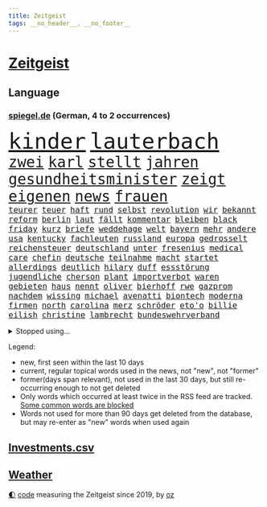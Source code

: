 ```yaml
---
title: Zeitgeist
tags: __no_header__, __no_footer__
---
```


# [Zeitgeist](https://oliz.io/zeitgeist/)

## Language

<h3><a href="https://www.spiegel.de" target="_blank">spiegel.de</a> (German, 4 to 2 occurrences)</h3>
<p style="font-family:monospace">
<span style="font-size:32pt"><a href="news_links.html#kinder" class="current">kinder</a></span>
<span style="font-size:32pt"><a href="news_links.html#lauterbach" class="current">lauterbach</a></span>
<br>
<span style="font-size:22pt"><a href="news_links.html#zwei" class="current">zwei</a></span>
<span style="font-size:22pt"><a href="news_links.html#karl" class="current">karl</a></span>
<span style="font-size:22pt"><a href="news_links.html#stellt" class="current">stellt</a></span>
<span style="font-size:22pt"><a href="news_links.html#jahren" class="current">jahren</a></span>
<span style="font-size:22pt"><a href="news_links.html#gesundheitsminister" class="current">gesundheitsminister</a></span>
<span style="font-size:22pt"><a href="news_links.html#zeigt" class="current">zeigt</a></span>
<span style="font-size:22pt"><a href="news_links.html#eigenen" class="current">eigenen</a></span>
<span style="font-size:22pt"><a href="news_links.html#news" class="current">news</a></span>
<span style="font-size:22pt"><a href="news_links.html#frauen" class="current">frauen</a></span>
<br>
<span style="font-size:12pt"><a href="news_links.html#teurer" class="current">teurer</a></span>
<span style="font-size:12pt"><a href="news_links.html#teuer" class="current">teuer</a></span>
<span style="font-size:12pt"><a href="news_links.html#haft" class="current">haft</a></span>
<span style="font-size:12pt"><a href="news_links.html#rund" class="current">rund</a></span>
<span style="font-size:12pt"><a href="news_links.html#selbst" class="current">selbst</a></span>
<span style="font-size:12pt"><a href="news_links.html#revolution" class="current">revolution</a></span>
<span style="font-size:12pt"><a href="news_links.html#wir" class="current">wir</a></span>
<span style="font-size:12pt"><a href="news_links.html#bekannt" class="current">bekannt</a></span>
<span style="font-size:12pt"><a href="news_links.html#reform" class="current">reform</a></span>
<span style="font-size:12pt"><a href="news_links.html#berlin" class="current">berlin</a></span>
<span style="font-size:12pt"><a href="news_links.html#laut" class="current">laut</a></span>
<span style="font-size:12pt"><a href="news_links.html#fällt" class="current">fällt</a></span>
<span style="font-size:12pt"><a href="news_links.html#kommentar" class="current">kommentar</a></span>
<span style="font-size:12pt"><a href="news_links.html#bleiben" class="current">bleiben</a></span>
<span style="font-size:12pt"><a href="news_links.html#black" class="current">black</a></span>
<span style="font-size:12pt"><a href="news_links.html#friday" class="new">friday</a></span>
<span style="font-size:12pt"><a href="news_links.html#kurz" class="current">kurz</a></span>
<span style="font-size:12pt"><a href="news_links.html#briefe" class="current">briefe</a></span>
<span style="font-size:12pt"><a href="news_links.html#weddehage" class="new">weddehage</a></span>
<span style="font-size:12pt"><a href="news_links.html#welt" class="current">welt</a></span>
<span style="font-size:12pt"><a href="news_links.html#bayern" class="current">bayern</a></span>
<span style="font-size:12pt"><a href="news_links.html#mehr" class="current">mehr</a></span>
<span style="font-size:12pt"><a href="news_links.html#andere" class="current">andere</a></span>
<span style="font-size:12pt"><a href="news_links.html#usa" class="current">usa</a></span>
<span style="font-size:12pt"><a href="news_links.html#kentucky" class="new">kentucky</a></span>
<span style="font-size:12pt"><a href="news_links.html#fachleuten" class="current">fachleuten</a></span>
<span style="font-size:12pt"><a href="news_links.html#russland" class="current">russland</a></span>
<span style="font-size:12pt"><a href="news_links.html#europa" class="current">europa</a></span>
<span style="font-size:12pt"><a href="news_links.html#gedrosselt" class="current">gedrosselt</a></span>
<span style="font-size:12pt"><a href="news_links.html#reichensteuer" class="current">reichensteuer</a></span>
<span style="font-size:12pt"><a href="news_links.html#deutschland" class="current">deutschland</a></span>
<span style="font-size:12pt"><a href="news_links.html#unter" class="current">unter</a></span>
<span style="font-size:12pt"><a href="news_links.html#fresenius" class="new">fresenius</a></span>
<span style="font-size:12pt"><a href="news_links.html#medical" class="new">medical</a></span>
<span style="font-size:12pt"><a href="news_links.html#care" class="new">care</a></span>
<span style="font-size:12pt"><a href="news_links.html#chefin" class="current">chefin</a></span>
<span style="font-size:12pt"><a href="news_links.html#deutsche" class="current">deutsche</a></span>
<span style="font-size:12pt"><a href="news_links.html#teilnahme" class="current">teilnahme</a></span>
<span style="font-size:12pt"><a href="news_links.html#macht" class="current">macht</a></span>
<span style="font-size:12pt"><a href="news_links.html#startet" class="current">startet</a></span>
<span style="font-size:12pt"><a href="news_links.html#allerdings" class="current">allerdings</a></span>
<span style="font-size:12pt"><a href="news_links.html#deutlich" class="current">deutlich</a></span>
<span style="font-size:12pt"><a href="news_links.html#hilary" class="current">hilary</a></span>
<span style="font-size:12pt"><a href="news_links.html#duff" class="new">duff</a></span>
<span style="font-size:12pt"><a href="news_links.html#essstörung" class="new">essstörung</a></span>
<span style="font-size:12pt"><a href="news_links.html#jugendliche" class="current">jugendliche</a></span>
<span style="font-size:12pt"><a href="news_links.html#cherson" class="current">cherson</a></span>
<span style="font-size:12pt"><a href="news_links.html#plant" class="current">plant</a></span>
<span style="font-size:12pt"><a href="news_links.html#importverbot" class="current">importverbot</a></span>
<span style="font-size:12pt"><a href="news_links.html#waren" class="current">waren</a></span>
<span style="font-size:12pt"><a href="news_links.html#gebieten" class="current">gebieten</a></span>
<span style="font-size:12pt"><a href="news_links.html#haus" class="current">haus</a></span>
<span style="font-size:12pt"><a href="news_links.html#nennt" class="current">nennt</a></span>
<span style="font-size:12pt"><a href="news_links.html#oliver" class="current">oliver</a></span>
<span style="font-size:12pt"><a href="news_links.html#bierhoff" class="current">bierhoff</a></span>
<span style="font-size:12pt"><a href="news_links.html#rwe" class="current">rwe</a></span>
<span style="font-size:12pt"><a href="news_links.html#gazprom" class="current">gazprom</a></span>
<span style="font-size:12pt"><a href="news_links.html#nachdem" class="current">nachdem</a></span>
<span style="font-size:12pt"><a href="news_links.html#wissing" class="current">wissing</a></span>
<span style="font-size:12pt"><a href="news_links.html#michael" class="current">michael</a></span>
<span style="font-size:12pt"><a href="news_links.html#avenatti" class="new">avenatti</a></span>
<span style="font-size:12pt"><a href="news_links.html#biontech" class="new">biontech</a></span>
<span style="font-size:12pt"><a href="news_links.html#moderna" class="new">moderna</a></span>
<span style="font-size:12pt"><a href="news_links.html#firmen" class="current">firmen</a></span>
<span style="font-size:12pt"><a href="news_links.html#north" class="current">north</a></span>
<span style="font-size:12pt"><a href="news_links.html#carolina" class="current">carolina</a></span>
<span style="font-size:12pt"><a href="news_links.html#merz" class="current">merz</a></span>
<span style="font-size:12pt"><a href="news_links.html#schröder" class="current">schröder</a></span>
<span style="font-size:12pt"><a href="news_links.html#eto'o" class="new">eto'o</a></span>
<span style="font-size:12pt"><a href="news_links.html#billie" class="current">billie</a></span>
<span style="font-size:12pt"><a href="news_links.html#eilish" class="current">eilish</a></span>
<span style="font-size:12pt"><a href="news_links.html#christine" class="current">christine</a></span>
<span style="font-size:12pt"><a href="news_links.html#lambrecht" class="current">lambrecht</a></span>
<span style="font-size:12pt"><a href="news_links.html#bundeswehrverband" class="current">bundeswehrverband</a></span>
</p>
<details>
<summary>Stopped using...</summary>
<p class="former" style="font-size:12pt">
angeordnet(775) lisa(775) positiv(774) st(774) verhalten(774) versorgt(774) champions(773) christoph(773) coronainfektion(773) facebook(773) inter(773) mailand(773) mittelmeer(773) 2015(772) asche(772) beschimpft(772) bühne(772) carsten(772) getan(772) material(772) oberbürgermeister(772) parteichef(772) regierungschefs(772) verluste(772) ehefrau(771) einstieg(771) gebaut(771) investieren(771) lust(771) musiker(771) strand(771) suspendiert(771) weltmeister(771) berichterstattung(770) coronaausbruch(770) fdpchef(770) identifiziert(770) konzerne(770) moderne(770) organisationen(770) pocht(770) schlechten(770) signal(770) stich(770) tweet(770) vereinten(770) weitet(770) abstand(769) berühmt(769) erfahrungen(769) jedem(769) keller(769) patienten(769) quarantäne(769) unabhängige(769) versprach(769) außen(768) beweisen(768) bisherige(767) entdecken(767) netzwerken(767) parteitag(767) san(767) trainieren(767) trauer(767) unterwegs(767) zuge(767) betriebe(766) entlassung(766) evakuiert(766) feier(766) küste(766) lastwagen(766) militärs(766) rtl(766) schriftstellerin(766) tötet(766) ankündigung(765) ausflug(765) außer(765) größer(765) menschenleben(765) möglichen(765) mütter(765) wohnen(765) attentat(764) ausreichend(764) quartal(764) usbehörden(764) wütend(764) bielefeld(763) durchsuchungen(763) flieht(763) gestoßen(763) joachim(763) lewis(763) mode(763) präsidentschaftswahl(763) sichergestellt(763) verriet(763) augsburg(762) bolsonaro(762) englische(762) jedenfalls(762) lernen(762) missbraucht(762) 96(761) frust(761) kochen(761) stattfinden(761) frachter(760) regiert(760) weite(760) wirtschaftlichen(760) anlagen(759) jair(759) trafen(759) unseren(759) ermittlern(758) fragt(758) normalität(758) torhüter(758) weitergegeben(758) dar(757) entsetzen(757) haaland(757) schülerinnen(757) aktie(756) mieten(756) 1500(755) motiv(755) möglicherweise(755) marsch(754) potsdam(754) traum(754) erfolgreichsten(753) geprägt(753) loswerden(753) motor(753) eigenem(752) erderwärmung(752) erkenntnisse(752) parallelen(749) detail(748) offenbart(748) erwachsene(747) beschlagnahmt(746) erschießt(746) legende(746) gesichert(745) politikerin(745) unzufrieden(745) angehörige(743) behalten(743) fan(742) handy(742) vorwürfen(742) panik(741) moderatorin(739) schockiert(739) katja(738) griechischen(737) olympia(734) sarah(729) tuchel(726) veränderungen(726) erhebliche(723) staatsoberhaupt(716) topspiel(711) tolle(710) gelangen(707) ärmelkanal(701) jessica(699) coronaimpfung(698) polizeiruf(673) höheres(670) räumte(665) nachbarland(653) lehrerin(640) skandale(637) chile(636) verantwortliche(607) gregor(604) investor(602) südwesten(602) erteilte(594) gewalttat(577) reichtum(565) fußballstar(564) holz(558) 83(539) sächsische(536) zusammenarbeiten(528) court(526) supreme(526) bürgern(523) sammelt(518) knochen(515) unseres(512) urteilte(512) lee(511) drohenden(510) astronomen(503) 9(496) warnungen(495) vierjährige(494) verurteilung(492) insbesondere(486) landsleute(480) las(480) vegas(480) erfolglos(474) erscheint(473) gremium(473) höchstwert(465) unterdrückung(465) exil(459) aufträge(456) erling(454) ali(453) anhängern(448) ankommen(445) börsen(445) bombe(443) angestellten(438) kritischen(436) pauli(433) gefiel(430) minderheiten(430) lutz(428) tiger(423) militärmanöver(419) menschliche(416) südkoreas(416) söders(415) amtskollegen(407) annulliert(402) abschreckung(401) arbeitslosen(398) spezielle(397) betrunken(395) messenger(394) regierungschefin(394) osteuropa(393) einander(390) ampelparteien(389) lädt(387) geheimdienste(385) überrollt(385) benutzt(382) anfangen(379) methode(379) radikaler(375) ausgeben(370) trip(365) airlines(360) coaching(360) dutzenden(360) bundesfinanzminister(358) khan(357) schienen(356) entziehen(353) minderjähriger(353) martina(351) aktivistinnen(350) tauschen(349) sportliche(348) beschossen(347) behält(343) überlebten(340) staatsbürger(339) senden(334) personalnot(333) ersatz(329) propaganda(326) jeweils(325) heikel(324) wackelt(321) getäuscht(320) südosten(320) weiten(320) vorm(315) waffenstillstand(314) meere(313) verpflichtung(313) wild(312) lebenshaltungskosten(311) überwachung(311) anträge(309) geplatzt(309) wettkampf(309) teppich(302) kasachstan(301) sony(301) lagern(299) entführung(297) algerien(296) aufgeklärt(296) provozierte(296) bestürzt(294) damalige(293) filmemacher(292) ausraster(291) frankfurts(291) massenmord(289) gastbeitrag(288) erstem(286) geiselnahme(285) rüstungskonzern(285) unweit(284) emotionalen(283) fehlverhalten(283) horror(282) schlacht(282) umfragen(278) anziehen(277) außergewöhnlich(272) begleiten(271) parlamentswahl(271) rené(271) antisemitismusvorwürfe(270) spdchef(269) asylsuchende(268) ahnung(267) benötigt(266) tui(266) verhilft(265) zugenommen(265) umzusetzen(264) kippen(263) indischen(261) bevorstehende(259) fluss(259) gegendemonstranten(259) inakzeptable(259) lücken(259) verspätet(258) schwarzmeerflotte(257) drohten(253) nukleare(252) freizeitpark(250) russisch(249) anpassung(248) starkregen(248) zügig(247) charkiw(246) hauptdarsteller(246) jochen(246) kurse(246) künstlerin(246) eigentor(245) entlastungspaket(243) unfällen(238) iwan(237) großstadt(236) begrenzt(235) jünger(235) ergab(233) coronalockdowns(231) glaube(231) slowenien(231) kalt(227) minimal(224) diagnostiziert(223) neuerdings(222) rivalen(222) schwarzes(218) rechnungshof(217) ernste(216) geheimdienstinformationen(216) öpnv(216) registrierte(215) entsprechend(214) separatistenführer(214) beigelegt(213) privathaushalte(212) kassen(211) zugänglich(211) schlechtem(210) nachvollziehbar(207) impfkommission(206) iaea(205) traditionen(205) moskwa(204) qualifying(204) brasilianische(203) stichwahl(202) note(200) bundeskanzlers(199) gekürzt(199) jesus(199) regieren(199) panzerlieferungen(198) pogba(197) sobald(197) unglücks(197) vogel(197) inspiration(196) perfekte(196) ausfuhren(195) errichten(195) export(195) hindernisse(194) verdrängen(194) lokführer(193) enkel(191) zusehends(191) airport(190) kippt(189) basketball(188) mobbing(188) netzagenturchef(188) niedrigere(188) psychiatrie(188) steuerhinterziehung(188) ringtausch(187) birgt(186) 73jährige(184) r(184) gegenoffensive(182) klimakatastrophe(182) wehrte(181) bosnien(180) spezialisten(180) droge(179) hauptrolle(179) ibiza(179) lösungen(179) 1200(178) belastungsprobe(178) angeschossen(177) brennen(177) brennende(177) dolly(177) reporterin(177) chinesischer(176) klimaschädlichen(176) ausbauen(175) sinne(175) fahndung(174) enttäuschte(173) reumütig(172) leipzigs(171) tiefer(171) 110(170) alleingang(170) heimspiel(170) kommissarin(170) vollgas(170) 37jährige(168) irgendwo(168) angestrebten(166) befeuert(166) feldmann(166) libanon(166) saisonbeginn(166) luka(165) matchwinner(164) 180(163) leopardpanzer(163) hundertjährige(161) miss(160) volle(160) grundschule(159) verdiente(158) geschrumpft(157) notaufnahme(157) tagsüber(157) verfügen(157) zuckerberg(157) überflutungen(157) austrocknen(156) jährliche(156) massenpanik(156) kommunistischen(155) freibad(154) 18jährigen(151) angepasst(151) camper(151) paolo(151) statthalter(151) bewiesen(150) dänemarks(150) geübt(150) verunglückten(150) ekel(149) familienmitglieder(149) gegenwart(149) kostenlose(148) momenten(148) midlifekolumne(147) mobilisieren(147) tatverdacht(147) usmodel(147) gesichtern(146) instrument(146) matthew(146) blatt(145) fühlten(143) heide(143) schreibtisch(143) stille(143) graham(142) spdchefin(142) 1974(141) erntet(141) rauchmelder(141) abschwung(140) untätigkeit(140) vorantreiben(140) wellbrock(140) 27jährige(139) ankam(139) expertenrat(139) begegnen(138) übergewinne(138) bruttoinlandsprodukt(137) pflegeheimen(137) grimm(136) indigenen(136) veronika(136) wuchs(136) atomkraftwerken(135) benziner(134) forschen(134) antisemitismusvorwürfen(133) dorfes(133) kontroversen(133) uneins(133) vulkanausbruch(133) albtraum(132) errichtet(132) kronprinz(132) ausgebeutet(131) grundstein(131) urlauber(131) brillen(130) drogendealer(130) asteroiden(129) lapid(129) reaktoren(129) reservisten(129) warnten(129) zugezogen(129) nachbarstaaten(128) weltraum(128) gescheiterten(127) fremder(126) sparmaßnahmen(126) aberkannt(125) juristisches(125) churchill(124) erwartete(124) mächtigste(124) stadtwerke(124) formen(123) lohnerhöhungen(123) 17jähriger(122) erdatmosphäre(122) gruß(121) klausmichael(121) kühne(121) medizinische(121) suchtforscher(121) anfechten(120) kohlekraftwerk(120) streicheln(120) manila(119) staatshilfe(119) trendwende(119) vordergrund(119) 151(118) akzeptabel(118) kreativ(118) kurzfristige(118) lebensgefährte(118) gesichter(117) plane(117) dauerhafte(116) giftiger(116) heimischen(116) heizkosten(116) unterbricht(116) abitur(115) wahrzeichen(115) atmen(113) entschlossen(113) vincent(113) 1979(112) gefängnissen(112) gerufen(112) neueste(112) wmpunkte(112) gesprächsbereit(111) spielberg(111) stationiert(110) glänzen(109) unterkunft(109) back(108) entlarvt(108) geschmolzen(108) koma(107) sarg(107) staatsschutz(107) britischem(106) ellen(106) hinterfragen(106) kilowattstunde(106) pyrenäen(106) bildband(105) gegenseite(105) hinterland(105) gaskunden(104) laden(104) militärhilfen(104) modeikone(104) umgehend(104) privatwirtschaft(103) demonstration(102) rezessionsangst(101) volksheld(101) belästigt(100) pulverisiert(100) schwarzmarkt(100) beseitigt(99) business(99) tipp(99) bildschirme(98) bundestagspräsidentin(98) extremisten(98) herstellen(98) reggae(98) saniert(98) erwachsen(97) hannah(97) vorgenommen(97) durchschnittlich(96) abzufedern(95) fremde(95) nationalsozialisten(95) rundfunk(95) toiletten(95) 1993(94) alfons(94) frühjahr(94) lernten(94) messungen(94) steuererklärung(94) bros(93) harmlos(93) kooperiert(92) kriminalpolizei(92) schuhbeck(92) tv+(92) usspitzenpolitikerin(92) amazons(91) atommeiler(91) bundespräsidenten(91) flüssen(91) gekrönt(91) getreidefrachter(91) kiez(91) nix(91) wiesbaden(91) wunderbar(91) 05(90) anklagebehörde(90) beworben(90) footballstar(90) rundfunks(90) späte(90) derzeitigen(89) ticketpreise(89) atomdrohungen(88) atomkraftwerk(88) inflationsgeplagten(88) kernphysiker(88) schreckt(88) sternen(88) asylunterkunft(87) ausliefern(87) bestattet(87) kandidierte(87) sortiert(87) usrepräsentantenhauses(87) weltpolitik(87) wildes(87) wohnwagen(87) abgekupfert(86) achtziger(85) fotoapp(85) sendeanstalten(85) verkehrsverbund(85) vierjähriges(85) einzigartig(84) killer(84) kobel(84) leitzinserhöhung(84) migrantenboot(84) rechtspopulistischen(84) steuerunterlagen(84) unterspült(84) verdonnert(84) vorsaison(84) brighton(83) buhrow(83) dosen(83) faktoren(83) geborene(83) parteivorsitzenden(83) rowling(83) aufbegehren(82) biografie(82) kreative(82) verifizieren(82) extremismus(81) fischsterben(81) identifizierten(81) lawrence(81) schiffsverkehrs(81) traumatische(81) verstöße(81) vorangekommen(81) pizza(80) rihanna(80) rihannas(80) sympathien(80) toronto(80) bevorzugen(79) biologischen(79) böses(79) durchgang(79) energiepauschale(79) gasvorkommen(79) lula(79) mannschaften(79) staatsstreich(79) veraltete(79) boni(78) brasilienwahl(78) deckelung(78) tagelang(78) wüstefeld(78) ansteckend(77) café(77) evamaria(77) grenzfluss(77) intrigen(77) reklamiert(77) sieglos(77) traurigen(77) verschwörungstheoretiker(77) vorgeht(77) antisemitisch(76) betonte(76) brigitte(76) führungsrolle(76) gaspreisdeckel(76) kollektive(76) saisonsieg(76) schärfe(76) verschaffte(76) veruntreut(76) wiederholten(76) yoga(76) benko(75) kommunisten(75) preisbremse(75) sprachlos(75) talente(75) verifizierung(75) griechischtürkischen(74) lenken(74) spionage(74) liverpooltrainer(73) rätseln(73) abbrechen(72) brooklyn(72) god(72) marschflugkörper(72) nets(72) wunde(72) dalai(71) durchhalten(71) exfinanzchef(71) extrainer(71) goslar(71) lama(71) rappers(71) scheidung(71) telefonierte(71) herzegowina(70) kertschbrücke(70) maximal(70) unterzahl(70) zuschuss(70) überflügelt(70) austragung(69) behzad(69) fahrzeiten(69) nbastar(69) nobelpreisträger(69) plädoyer(69) uhren(69) abgase(68) ausmacht(68) blogger(68) eingesetzte(68) geklappt(68) lobbyverband(68) milliardengewinne(68) speichert(68) zurückgerufen(68) conference(67) dates(67) dončić(67) einkassiert(67) tonga(67) zypern(67) 69jährige(66) gruselig(66) heikler(66) jk(66) kommerzielle(66) kurznachrichtendienst(66) schutt(66) abtrünnigen(65) bundesnetzagenturchef(65) schwestern(65) wechseljahre(65) andré(64) badenwürttembergischen(64) gegeneinander(64) gesetzten(64) machtmissbrauch(64) ndr(64) neapel(64) polizeichef(64) geweint(63) hinreichenden(63) klimaschutzsofortprogramm(63) nio(63) seilwinde(63) simuliert(63) treibhausgasen(63) öllecks(63) aufgehalten(62) entbindung(62) ernüchternd(62) jansen(62) praktisch(62) strafrechtliche(62) überfährt(62) 1400(61) 2050(61) attackieren(61) bayernstars(61) befestigten(61) beobachter(61) beschädigtes(61) hells(61) schwächeln(61) 16000(60) diskutierten(60) grundsatzrede(60) milliardenkosten(60) fehlgeburten(59) gefehlt(59) massagen(59) nbaprofi(59) panikattacke(59) absichten(58) besessen(58) einkaufstour(58) ey(58) hassan(58) meeresboden(58) mintzlaff(58) schnürt(58) spitzer(58) tarifstreit(58) verkraftbar(58) 650000(57) accounts(57) francisco(57) gefühlen(57) haaspilot(57) nachrichtendienste(57) potter(57) unterbrochen(57) angesehen(56) mittelstand(56) rettungsschirm(56) sprangen(56) stützt(56) ansbach(55) extinction(55) rebellion(55) aufgeheizt(54) eidgenössische(54) exklub(54) hessischen(54) kleinste(54) verdeutlicht(54) 217(53) gravierender(53) memoiren(53) rams(53) spiegelreport(53) symbolfigur(53) wärmste(53) 1922(52) beifahrer(52) brennholz(52) dokumentieren(52) drohung(52) ersparnisse(52) geklaut(52) touchdowns(52) autokraten(51) erschöpft(51) geschasste(51) verglichen(51) womit(51) abwahl(50) epoche(50) klimaaktivist(50) kölnfan(50) legendär(50) sack(50) verstaatlichung(50) vielmehr(50) wahlergebnis(50) drängten(49) eingeschaltet(49) eingestrichen(49) exzellente(49) flatrate(49) moukoko(49) wussten(49) youssoufa(49) 1952(48) arroganz(48) blanchett(48) cate(48) frühling(48) inspiriert(48) staatsoberhäupter(48) wdrintendant(48) amini(47) atommüll(47) handball(47) hütte(47) mahsa(47) massiver(47) sozialdemokratische(47) bundespartei(46) krisenstimmung(46) nbasuperstar(46) asteroid(45) fälschlicherweise(45) holzofen(45) silva(45) abtreiben(44) benennen(44) elektronische(44) expertenkommission(44) grundschulen(44) standard(44) benennt(43) distanzierte(43) gaslieferstopps(43) häuschen(43) symbole(43) andernfalls(42) kanzlerbesuch(42) lakers(42) t72panzer(42) abrupt(41) erschien(41) gesungen(41) mögen(41) russlandpolitik(41) spezialeinheit(41) waldstück(41) 3500(40) enormen(40) guttenberg(40) karltheodor(40) sanierung(40) staatsgäste(40) wale(40) zenit(40) zurückgestellt(40) 300000(39) anastasia(39) biefang(39) bochumer(39) eitelkeit(39) expeditionen(39) fußballstadion(39) kommandeurin(39) landstriche(39) mad(39) raketentests(39) wahnsinnig(39) abwesenheit(38) benito(38) energetische(38) erkrankter(38) grundsicherung(38) handballbund(38) heizperiode(38) insight(38) mediator(38) mussolini(38) sportdirektor(38) verunglückte(38) volksabstimmung(38) weltbank(38) einberufung(37) kampagnen(37) nova(37) verhelfen(37) werbekunden(37) haushalten(36) nike(36) rascher(36) wahlsieg(36) übergewicht(36) überheblichkeit(36) abgeholzt(35) auszeichnung(35) facebookmutter(35) gaspreises(35) kriegstreiber(35) kunstflieger(35) 30führung(34) abgelegenen(34) bergen(34) kaiserin(34) massenweise(34) souveränen(34) goncourt(33) oecd(33) schubsen(33) alarmstimmung(32) bolsonaros(32) einberufungsstellen(32) gegenstände(32) provokationen(32) rasmussen(32) byd(31) mauer(31) pilze(31) putinvertrauter(31) reizthemen(31) vogelarten(31) vorziehen(31) abgeriegelt(30) lecks(30) mordverdacht(30) nordstreampipelines(30) schüren(30) zusammenhalten(30) a1(29) autohersteller(29) björn(29) fangen(29) gewalttäter(29) gewählte(29) höcke(29) jackman(29) photoshop(29) saubere(29) toskana(29) desinformation(28) kopfschmerzen(28) künstlicher(28) li(28) mama(28) mats(28) pipelinelecks(28) puerto(28) rico(28) rücklagen(28) rückstand(28) sahedan(28) abgeraten(27) joints(27) manipuliert(27) margrethes(27) rotgrün(27) semester(27) titanic(27) zugstrecke(27) demoskopen(26) inácio(26) luiz(26) memes(26) wohngebäude(26) bdi(25) bedingt(25) optionen(25) vergibt(25) anerkennung(24) britin(24) bundesforschungsministerin(24) energiepreisbremse(24) erinnerte(24) fußballnationalteam(24) mitteilung(24) tafeln(24) basiert(23) intensivmediziner(23) karagiannidis(23) kopfhörer(23) tropensturm(23) zitierte(23) blank(22) cyberangriff(22) entdecker(22) inspektionen(22) mine(22) neuerliche(22) titelstreit(22) andresen(21) besteigen(21) pool(21) rasmus(21) satelliten(21) schuldspruch(21) wahlerfolg(21) daei(20) lsd(20) spitzenspiel(20) erschütternde(19) ideologischen(19) jamaikaner(19) kiffen(19) zwielichtige(19) alarmbereitschaft(18) gigantischer(18) mittels(18) stühle(18) trümmern(18) verzögert(18) anspielung(17) ausgestiegen(17) fluffigem(17) gags(17) kramer(17) kriminalfall(17) lungenentzündung(17) mitarbeitern(17) schadstoffteam(17) sprengkraft(17) südukrainische(17) fusion(16) regierungsgegner(16) staatsoper(16) sticker(16) verachtet(16) baukosten(15) beäugt(15) cannabislegalisierung(15) hilton(15) hochwertiges(15) interessanten(15) landesteil(15) maurice(15) möglichkeit(15) p(15) tabellenende(15) tvbox(15) cosco(14) falschparken(14) hochzeiten(14) kitapflicht(14) personalien(14) rückendeckung(14) schutzausrüstung(14) abenteuer(13) buchmesse(13) doug(13) henning(13) mastriano(13) mitarbeiterinnen(13) braverman(12) diversität(12) initiativen(12) menschenrechtsorganisation(12) rekordversuch(12) rücknahme(12) sirenen(12) suella(12) verplappert(12) westküste(12) zwischenruf(12) danken(11) erprobte(11) geschaffen(11) nbasaison(11) nächtlichen(11) redbullchef(11) rekrutieren(11) uskonzern(11)
</p>
</details>
<p>Legend:
<ul>
<li><span class="new">new</span>, first seen within the last 10 days</li>
<li><span class="current">current</span>, regular topical words used in the news, not "new", not "former"</li>
<li><span class="former">former(days span relevant)</span>, not used in the last 30 days, but still re-occurring enough to not get deleted</li>
<li>Only words which occurred at least twice in the RSS feed are tracked. <a href="language/filters.py">Some common words are blocked</a></li>
<li>Words not used for more than 90 days get deleted from the database, but may re-enter as "new" words when used again</li>
</ul>
</p>

## [Investments](investments.html)[.csv](investments.csv)

## [Weather](weather.html)

<footer>
<a href="javascript:toggleTheme()" class="nav">🌓</a>
<a href="https://github.com/ooz/zeitgeist">code</a> measuring the Zeitgeist since 2019, by <a href="https://oliz.io">oz</a>
</footer>
